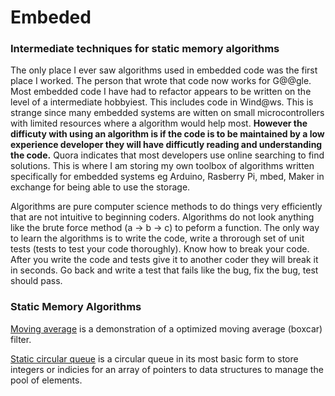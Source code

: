 # Embeded

### Intermediate techniques for static memory algorithms

The only place I ever saw algorithms used in embedded code was the first place I worked. The person that wrote that code now works for G@@gle. Most embedded code I have had to refactor appears to be written on the level of a intermediate hobbyiest. This includes code in Wind@ws. This is strange since many embedded systems are witten on small microcontrollers with limited resources where a algorithm would help most. **However the difficuty with using an algorithm is if the code is to be maintained by a low experience developer they will have difficutly reading and understanding the code.** Quora indicates that most developers use online searching to find solutions. This is where I am storing my own toolbox of algorithms written specifically for embedded systems eg Arduino, Rasberry Pi, mbed, Maker in exchange for being able to use the storage.

Algorithms are pure computer science methods to do things very efficiently that are not intuitive to beginning coders. Algorithms do not look anything like the brute force method (a -> b -> c) to peform a function. The only way to learn the algorithms is to write the code, write a throrough set of unit tests (tests to test your code thoroughly). Know how to break your code. After you write the code and tests give it to another coder they will break it in seconds. Go back and write a test that fails like the bug, fix the bug, test should pass.

### Static Memory Algorithms

[Moving average](https://github.com/dhiranak/Embeded/tree/master/moving%20average) is a demonstration of a optimized moving average (boxcar) filter.

[Static circular queue](https://github.com/dhiranak/Embeded/tree/master/Static_Queue) is a circular queue in its most basic form to store integers or indicies for an array of pointers to data structures to manage the pool of elements.
